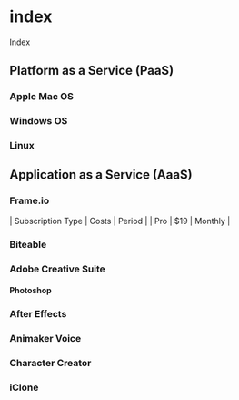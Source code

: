 # index
Index


## Platform as a Service (PaaS)

### Apple Mac OS


### Windows OS


### Linux

## Application as a Service (AaaS)

### Frame.io

| Subscription Type | Costs | Period  |
| Pro               | $19    | Monthly | 

### Biteable

### Adobe Creative Suite

#### Photoshop

### After Effects

### Animaker Voice

### Character Creator

### iClone

